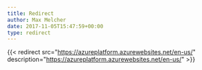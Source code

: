 ```yaml
---
title: Redirect
author: Max Melcher
date: 2017-11-05T15:47:59+00:00
type: redirect
---
```

{{< redirect src="https://azureplatform.azurewebsites.net/en-us/" description="https://azureplatform.azurewebsites.net/en-us/" >}}

